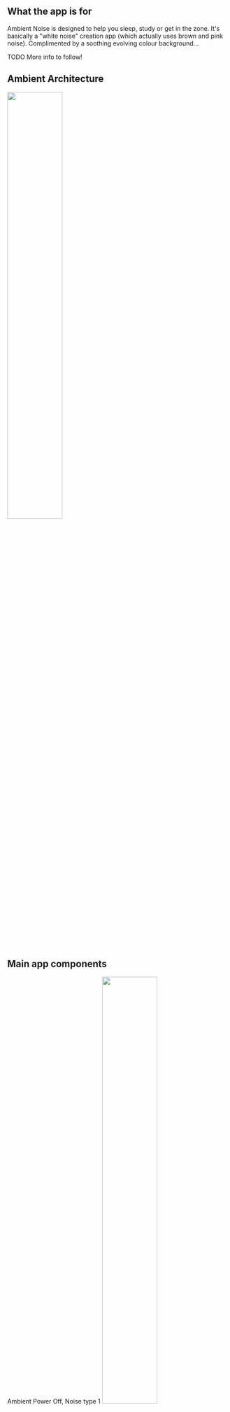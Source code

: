 ## What the app is for

Ambient Noise is designed to help you sleep, study or get in the zone. It's basically a "white noise" creation app (which actually uses brown and pink noise). Complimented by a soothing evolving colour background...

TODO More info to follow!

## Ambient Architecture

<img src="docs/images/ambient-power-stack.png" width="50%" />

## Main app components

Ambient Power Off, Noise type 1
<img src="docs/images/Ambient Power Off 1.png" width="50%" />

Ambient Power Off, Noise type 3
<img src="docs/images/Ambient Power Off Sky.png" width="50%" />

Ambient Power On, Noise type 1
<img src="docs/images/Ambient Power On 1.png" width="50%" />

Ambient Power On, Noise type 2
<img src="docs/images/Ambient Power On Boats.png" width="50%" />

Ambient Power On, Noise type 3
<img src="docs/images/Ambient Power On Sky.png" width="50%" />

## How the app is started

To install...

- npm i
- cd ios
- pod install

In npm scripts...

- Run "start" 1st
- Then ios. Should open in the simulator
